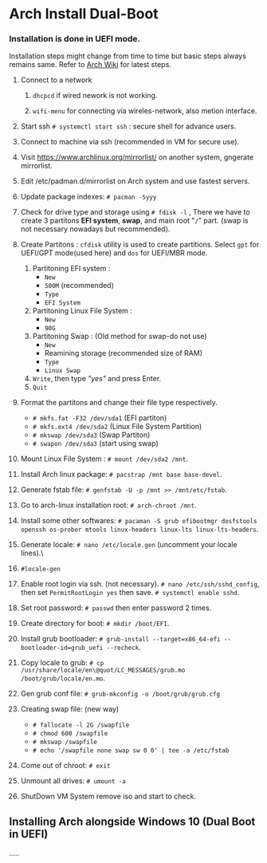# Arch Install Dual-Boot

### Installation is done in UEFI mode.

Installation steps might change from time to time but basic steps always remains same. Refer to [Arch Wiki](https://wiki.archlinux.org/) for latest steps.

1. Connect to a network
    1. `dhcpcd` if wired nework is not working.
    
    2. `wifi-menu` for connecting via wireles-network, also metion interface.
    
2. Start ssh `# systemctl start ssh` : secure shell for advance users.
3. Connect to machine via ssh (recommended in VM for secure use).
4. Visit https://www.archlinux.org/mirrorlist/ on another system, gngerate mirrorlist.
5. Edit /etc/padman.d/mirrorlist on Arch system and use fastest servers.
6. Update package indexes: `# pacman -Syyy`
7. Check for drive type and storage using `# fdisk -l` , There we have to create 3 partitons **EFI system**, **swap**, and main root "`/`" part. (swap is not necessary nowadays but recommended).
8. Create Partitons : `cfdisk` utility is used to create partitions. Select `gpt` for UEFI/GPT mode(used here) and `dos` for UEFI/MBR mode.
    1.  Partitoning EFI system : 
        * `New`
        * `500M` (recommended)
        * `Type`
        * `EFI System`
    2. Partitoning Linux File System : 
        * `New`
        * `90G`
    3.  Partitoning Swap : (Old method for swap-do not use) 
        * `New`
        * Reamining storage (recommended size of RAM)
        * `Type`
        * `Linux Swap`
    4. `Write`, then type *"yes"* and press Enter.
    5. `Quit`
9. Format the partitons and change their file type respectively.
    * `# mkfs.fat -F32 /dev/sda1` (EFI partiton)
    * `# mkfs.ext4 /dev/sda2` (Linux File System Partition)
    * `# mkswap /dev/sda3` (Swap Partiton)
    * `# swapon /dev/sda3` (start using swap)
10. Mount Linux File System : `# mount /dev/sda2 /mnt`.
11. Install Arch linux package: `# pacstrap /mnt base base-devel`.
12. Generate fstab file: `# genfstab -U -p /mnt >> /mnt/etc/fstab`.
13. Go to arch-linux installation root: `# arch-chroot /mnt`.
14. Install some other softwares: `# pacaman -S grub efibootmgr dosfstools openssh os-prober mtools linux-headers linux-lts linux-lts-headers`.
15. Generate locale: `# nano /etc/locale.gen` (uncomment your locale lines).\
16. `#locale-gen`
17. Enable root login via ssh. (not necessary). `# nano /etc/ssh/sshd_config`, then set `PermitRootLogin yes` then save. `# systemctl enable sshd`.
18. Set root password: `# passwd` then enter password 2 times.
19. Create directory for boot: `# mkdir /boot/EFI`.
20. Install grub bootloader: `# grub-install --target=x86_64-efi --bootloader-id=grub_uefi --recheck`.
21. Copy locale to grub: `# cp /usr/share/locale/en\@quot/LC_MESSAGES/grub.mo /boot/grub/locale/en.mo`.
22. Gen grub conf file: `# grub-mkconfig -o /boot/grub/grub.cfg`
23. Creating swap file: (new way)
    * `# fallocate -l 2G /swapfile`
    * `# chmod 600 /swapfile`
    * `# mkswap /swapfile`
    * `# echo '/swapfile none swap sw 0 0' | tee -a /etc/fstab`
24. Come out of chroot: `# exit`
25. Unmount all drives: `# umount -a`
26. ShutDown VM System remove iso and start to check.

## Installing Arch alongside Windows 10 (Dual Boot in UEFI)
.....
